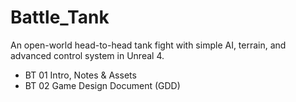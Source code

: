 # Battle_Tank
An open-world head-to-head tank fight with simple AI, terrain, and advanced control system in Unreal 4.

 * BT 01 Intro, Notes & Assets
 * BT 02 Game Design Document (GDD)
 

